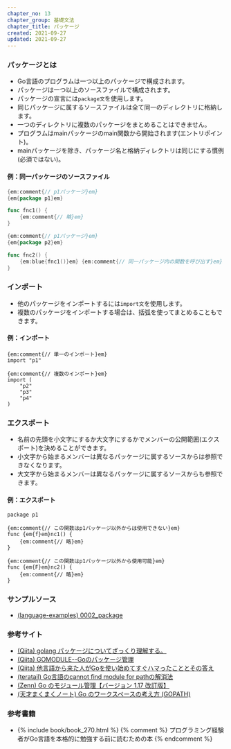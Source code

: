 ```yaml
---
chapter_no: 13
chapter_group: 基礎文法
chapter_title: パッケージ
created: 2021-09-27
updated: 2021-09-27
---
```

### パッケージとは
- Go言語のプログラムは一つ以上のパッケージで構成されます。
- パッケージは一つ以上のソースファイルで構成されます。
- パッケージの宣言には`package文`を使用します。
- 同じパッケージに属するソースファイルは全て同一のディレクトリに格納します。
- 一つのディレクトリに複数のパッケージをまとめることはできません。
- プログラムはmainパッケージのmain関数から開始されます(エントリポイント)。
- mainパッケージを除き、パッケージ名と格納ディレクトリは同じにする慣例(必須ではない)。

#### 例：同一パッケージのソースファイル
```:s1.go
{em:comment{// p1パッケージ}em}
{em{package p1}em}

func fnc1() {
    {em:comment{// 略}em}
}
```

```:s2.go
{em:comment{// p1パッケージ}em}
{em{package p2}em}

func fnc2() {
    {em:blue{fnc1()}em} {em:comment{// 同一パッケージ内の関数を呼び出す}em}
}
```

### インポート
- 他のパッケージをインポートするには`import文`を使用します。
- 複数のパッケージをインポートする場合は、括弧を使ってまとめることもできます。

#### 例：インポート
```
{em:comment{// 単一のインポート}em}
import "p1"
```
```
{em:comment{// 複数のインポート}em}
import (
    "p2"
    "p3"
    "p4"
)
```

### エクスポート
- 名前の先頭を小文字にするか大文字にするかでメンバーの公開範囲(エクスポート)を決めることができます。
- 小文字から始まるメンバーは異なるパッケージに属するソースからは参照できなくなります。
- 大文字から始まるメンバーは異なるパッケージに属するソースからも参照できます。

#### 例：エクスポート
```
package p1

{em:comment{// この関数はp1パッケージ以外からは使用できない}em}
func {em{f}em}nc1() {
    {em:comment{// 略}em}
}

{em:comment{// この関数はp1パッケージ以外から使用可能}em}
func {em{F}em}nc2() {
    {em:comment{// 略}em}
}
```

### サンプルソース
- [(language-examples) 0002_package](https://github.com/fumokmm/language-examples/tree/main/Go/0002_package)

### 参考サイト
- [(Qiita) golang パッケージについてざっくり理解する。](https://qiita.com/pei0804/items/5f28b42d01fcadb3f765)
- [(Qiita) GOMODULE--Goのパッケージ管理](https://qiita.com/Syoitu/items/f221b52231703cebe8ff)
- [(Qiita) 他言語から来た人がGoを使い始めてすぐハマったこととその答え](https://qiita.com/mumoshu/items/0d2f2a13c6e9fc8da2a4)
- [(teratail) Go言語のcannot find module for pathの解消法](https://teratail.com/questions/345476)
- [(Zenn) Go のモジュール管理【バージョン 1.17 改訂版】](https://zenn.dev/spiegel/articles/20210223-go-module-aware-mode)
- [(天才まくまくノート) Go のワークスペースの考え方 (GOPATH)](https://maku77.github.io/hugo/go/workspace.html)

### 参考書籍
- {% include book/book_270.html %} {% comment %} プログラミング経験者がGo言語を本格的に勉強する前に読むための本 {% endcomment %}

